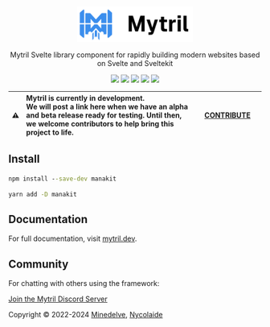 <div align="center">

<a href="https://mytril.dev" target="_blank">
  <picture>
    <img alt="Mytril Library" src="https://github.com/minedelve/mytril/blob/develop/assets/mytril_logo.png" width="230" height="70" style="max-width: 100%;">
  </picture>
</a>

Mytril Svelte library component for rapidly building modern websites based on Svelte and Sveltekit

[![][version]](https://github.com/minedelve/mytril/releases?q=mytril&expanded=true)
[![][installs]](https://www.npmjs.com/package/mytril)
[![][installs-this-month]](https://www.npmjs.com/package/mytril)
[![][license]](https://github.com/minedelve/mytril/blob/main/packages/core/LICENSE)
[![][discord]](https://discord.gg/fwyaGUhbav)

</div>

| :warning: | **Mytril is currently in development.** <br> We will post a link here when we have an alpha and beta release ready for testing. Until then, we welcome contributors to help bring this project to life. | &nbsp;&nbsp;&nbsp;&nbsp;[CONTRIBUTE](https://github.com/minedelve/mytril)&nbsp;&nbsp;&nbsp;&nbsp; |
| --------- | :------------------------------------------------------------------------------------------------------------------------------------------------------------------------------------------------------- | -------------------------------------------------------------------------------------------------- |

## Install

```cmd
npm install --save-dev manakit
```

```cmd
yarn add -D manakit
```

## Documentation

For full documentation, visit [mytril.dev](https://mytril.dev).


## Community

For chatting with others using the framework:

[Join the Mytril Discord Server](https://discord.gg/fwyaGUhbav)

Copyright © 2022-2024 [Minedelve](https://minedelve.com), [Nycolaide](https://github.com/Nycolaide)

[version]: https://img.shields.io/npm/v/mytril.svg?label=Version&color=f58142
[license]: https://badgen.net/github/license/minedelve/mytril?label=License&color=cc5640
[installs]: https://badgen.net/npm/dt/mytril?label=NPM%20installs&color=40ba12
[installs-this-month]: https://badgen.net/npm/dm/mytril?label=NPM%20installs&color=40ba12
[discord]: https://img.shields.io/discord/1093887038991896717?color=5865F2&label=Discord&logo=discord&logoColor=white
